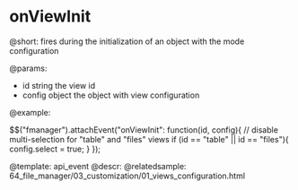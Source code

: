 onViewInit
=============


@short:
	fires during the initialization of an object with the mode configuration

@params:

- id			string			the view id
- config		object			the object with view configuration

@example:

$$("fmanager").attachEvent("onViewInit": function(id, config){
    // disable multi-selection for "table" and "files" views
    if (id == "table" || id == "files"){
        config.select = true;
    }
});


@template:	api_event
@descr:
@relatedsample:
64_file_manager/03_customization/01_views_configuration.html
